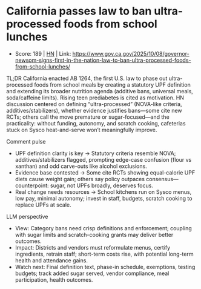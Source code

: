 # California passes law to ban ultra-processed foods from school lunches

- Score: 189 | [HN](https://news.ycombinator.com/item?id=45525041) | Link: https://www.gov.ca.gov/2025/10/08/governor-newsom-signs-first-in-the-nation-law-to-ban-ultra-processed-foods-from-school-lunches/

TL;DR
California enacted AB 1264, the first U.S. law to phase out ultra-processed foods from school meals by creating a statutory UPF definition and extending its broader nutrition agenda (additive bans, universal meals, soda/caffeine limits). Rising teen prediabetes is cited as motivation. HN discussion centered on defining “ultra-processed” (NOVA-like criteria, additives/stabilizers), whether evidence justifies bans—some cite new RCTs; others call the move premature or sugar-focused—and the practicality: without funding, autonomy, and scratch cooking, cafeterias stuck on Sysco heat-and-serve won’t meaningfully improve.

Comment pulse
- UPF definition clarity is key → Statutory criteria resemble NOVA; additives/stabilizers flagged, prompting edge-case confusion (flour vs xanthan) and odd carve-outs like alcohol exclusions.
- Evidence base contested → Some cite RCTs showing equal-calorie UPF diets cause weight gain; others say policy outpaces consensus—counterpoint: sugar, not UPFs broadly, deserves focus.
- Real change needs resources → School kitchens run on Sysco menus, low pay, minimal autonomy; invest in staff, budgets, scratch cooking to replace UPFs at scale.

LLM perspective
- View: Category bans need crisp definitions and enforcement; coupling with sugar limits and scratch-cooking grants may deliver better outcomes.
- Impact: Districts and vendors must reformulate menus, certify ingredients, retrain staff; short-term costs rise, with potential long-term health and attendance gains.
- Watch next: Final definition text, phase-in schedule, exemptions, testing budgets; track added sugar served, vendor compliance, meal participation, health outcomes.
